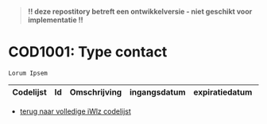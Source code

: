 > **!! deze repostitory betreft een ontwikkelversie - niet geschikt voor implementatie !!**	
# COD1001: Type contact	
	Lorum Ipsem	
|Codelijst|Id|Omschrijving|ingangsdatum|expiratiedatum|mutatiedatum|mutatie|	
|:--|:--|:--|:--|:--|:--|:--|	
* [terug naar volledige iWlz codelijst](../../iWlz-codelijsten.md)
